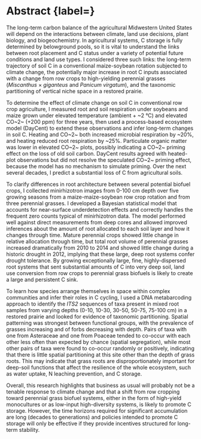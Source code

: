 
# Abstract {label=}

The long-term carbon balance of the agricultural Midwestern United States will depend on the interactions between climate, land use decisions, plant biology, and biogeochemistry. In agricultural systems, C storage is fully determined by belowground pools, so it is vital to understand the links between root placement and C status under a variety of potential future conditions and land use types. I considered three such links: the long-term trajectory of soil C in a conventional maize-soybean rotation subjected to climate change, the potentially major increase in root C inputs associated with a change from row crops to high-yielding perennial grasses (*Miscanthus* $\times$ *giganteus* and *Panicum virgatum*), and the taxonomic partitioning of vertical niche space in a restored prairie. 

To determine the effect of climate change on soil C in conventional row crop agriculture, I measured root and soil respiration under soybeans and maize grown under elevated temperature (ambient + ~2 °C) and elevated CO~2~ (+200 ppm) for three years, then used a process-based ecosystem model (DayCent) to extend these observations and infer long-term changes in soil C. Heating and CO~2~ both increased microbial respiration by ~20%, and heating reduced root respiration by ~25%. Particulate organic matter was lower in elevated CO~2~ plots, possibly indicating a CO~2~ priming effect on the loss of old soil carbon. DayCent results agreed with heated-plot observations but did not resolve the speculated CO~2~ priming effect, because the model has no mechanism to simulate priming. Over the next several decades, I predict a substantial loss of C from agricultural soils.

To clarify differences in root architecture between several potential biofuel crops, I collected minirhizotron images from 0-100 cm depth over five growing seasons from a maize-maize-soybean row crop rotation and from three perennial grasses. I developed a Bayesian statistical model that accounts for near-surface underdetection effects and correctly handles the frequent zero counts typical of minirhizotron data. The model performed well against direct measurements from deep cores and allowed improved inferences about the amount of root allocated to each soil layer and how it changes through time. Mature perennial crops showed little change in relative allocation through time, but total root volume of perennial grasses increased dramatically from 2010 to 2014 and showed little change during a historic drought in 2012, implying that these large, deep root systems confer drought tolerance. By growing exceptionally large, fine, highly-dispersed root systems that sent substantial amounts of C into very deep soil, land use conversion from row crops to perennial grass biofuels is likely to create a large and persistent C sink.

To learn how species arrange themselves in space within complex communities and infer their roles in C cycling, I used a DNA metabarcoding approach to identify the *ITS2* sequences of taxa present in mixed root samples from varying depths (0-10, 10-30, 30-50, 50-75, 75-100 cm) in a restored prairie and looked for evidence of taxonomic partitioning. Spatial patterning was strongest between functional groups, with the prevalence of grasses increasing and of forbs decreasing with depth. Pairs of taxa with one from Asteraceae and one from Poaceae tended to co-occur with each other less often than expected by chance (spatial segregation), while most other pairs of taxa were found to co-occur randomly or positively, indicating that there is little spatial partitioning at this site other than the depth of grass roots. This may indicate that grass roots are disproportionately important for deep-soil functions that affect the resilience of the whole ecosystem, such as water uptake, N leaching prevention, and C storage.

Overall, this research highlights that business as usual will probably not be a tenable response to climate change and that a shift from row cropping toward perennial grass biofuel systems, either in the form of high-yield monocultures or as low-input high-diversity systems, is likely to promote C storage. However, the time horizons required for significant accumulation are long (decades to generations) and policies intended to promote C storage will only be effective if they provide incentives structured for long-term stability.

